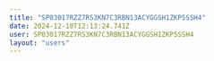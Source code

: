 ```yaml
---
title: "SP03017RZZ7RS3KN7C3RBN13ACYGGSH1ZKP5SSH4"
date: 2024-12-10T12:13:24.741Z
user: SP03017RZZ7RS3KN7C3RBN13ACYGGSH1ZKP5SSH4
layout: "users"
---
```

    